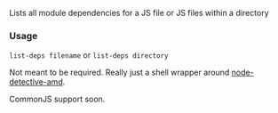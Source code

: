 Lists all module dependencies for a JS file or JS files within a directory

### Usage

`list-deps filename` or `list-deps directory`

Not meant to be required. Really just a shell wrapper around [node-detective-amd](https://github.com/mrjoelkemp/node-detective-amd).

CommonJS support soon.
